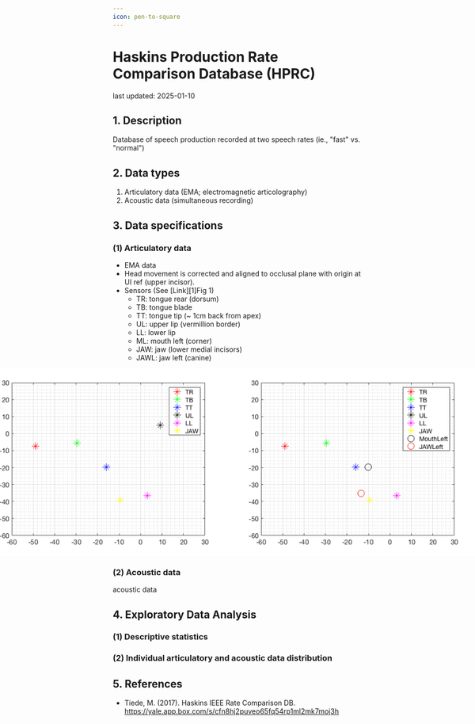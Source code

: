 ```yaml
---
icon: pen-to-square
---
```


# Haskins Production Rate Comparison Database (HPRC)
last updated: 2025-01-10

## 1. Description
Database of speech production recorded at two speech rates (ie., "fast" vs. "normal")

## 2. Data types
1. Articulatory data (EMA; electromagnetic articolography)
2. Acoustic data (simultaneous recording)

## 3. Data specifications
### (1) Articulatory data
- EMA data
- Head movement is corrected and aligned to occlusal plane with origin at UI ref (upper incisor).
- Sensors (See [Link][1]Fig 1)
    - TR: tongue rear (dorsum)
    - TB:  tongue blade
    - TT: tongue tip (~ 1cm back from apex)
    - UL: upper lip (vermillion border)
    - LL: lower lip
    - ML: mouth left (corner)
    - JAW: jaw (lower medial incisors)
    - JAWL: jaw left (canine)

<div style="display:flex; justify-content:center; align-items:center">
<img src="../../assets/ieee_rate_comparison/EMA_config.png" />
<img src="../../assets/ieee_rate_comparison/EMA_config_all.png" />
[1]<p style="display:flex; justify-content:center; align-items:center">Fig 1</p>
</div>

### (2) Acoustic data
acoustic data

## 4. Exploratory Data Analysis
### (1) Descriptive statistics


### (2) Individual articulatory and acoustic data distribution



## 5. References
- Tiede, M. (2017). Haskins IEEE Rate Comparison DB. https://yale.app.box.com/s/cfn8hj2puveo65fq54rp1ml2mk7moj3h


